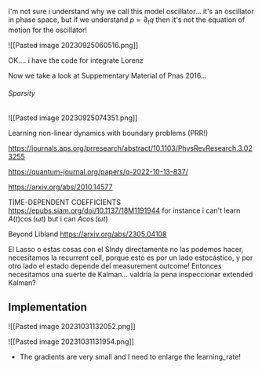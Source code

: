 I'm not sure i understand why we call this model oscillator... it's an oscillator in phase space, but if we understand $p=\partial_t q$ then it's not the equation of motion for the oscillator!	




![[Pasted image 20230925060516.png]]

OK.... i have the code for integrate Lorenz



Now we take a look at Suppementary Material of Pnas 2016...
###### Sparsity

![[Pasted image 20230925074351.png]]


Learning non-linear dynamics with boundary problems (PRR!)

https://journals.aps.org/prresearch/abstract/10.1103/PhysRevResearch.3.023255

https://quantum-journal.org/papers/q-2022-10-13-837/

https://arxiv.org/abs/2010.14577

TIME-DEPENDENT COEFFICIENTS
https://epubs.siam.org/doi/10.1137/18M1191944
for instance i can't learn $A(t)\cos(\omega t)$ but i can $A \cos(\omega t)$


Beyond Libland
https://arxiv.org/abs/2305.04108



El Lasso o estas cosas con el SIndy directamente no las podemos hacer, necesitamos la recurrent cell, porque esto es por un lado estocástico, y por otro lado el estado depende del measurement outcome! Entonces necesitamos una suerte de Kalman... valdría la pena inspeccionar extended Kalman?


## Implementation

![[Pasted image 20231031132052.png]]

![[Pasted image 20231031131954.png]]

* The gradients are very small and I need to enlarge the learning_rate!